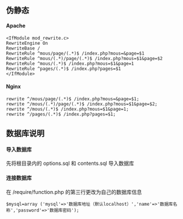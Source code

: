 ## 伪静态

#### Apache

    <IfModule mod_rewrite.c>
    RewriteEngine On
    RewriteBase /
    RewriteRule ^mous/page/(.*)$ /index.php?mous=&page=$1
    RewriteRule ^mous/(.*)/page/(.*)$ /index.php?mous=$1&page=$2
    RewriteRule ^mous/(.*)$ /index.php?mous=$1&page=1
    RewriteRule ^pages/(.*)$ /index.php?pages=$1
    </IfModule>

#### Nginx

	rewrite ^/mous/page/(.*)$ /index.php?mous=&page=$1;
	rewrite ^/mous/(.*)/page/(.*)$ /index.php?mous=$1&page=$2;
	rewrite ^/mous/(.*)$ /index.php?mous=$1&page=1;
	rewrite ^/pages/(.*)$ /index.php?pages=$1;

## 数据库说明

#### 导入数据库
先将根目录内的 options.sql 和 contents.sql 导入数据库

#### 连接数据库
在 /require/function.php 的第三行更改为自己的数据库信息

    $mysql=array ('mysql'=>'数据库地址（默认localhost）','name'=>'数据库名称','password'=>'数据库密码');